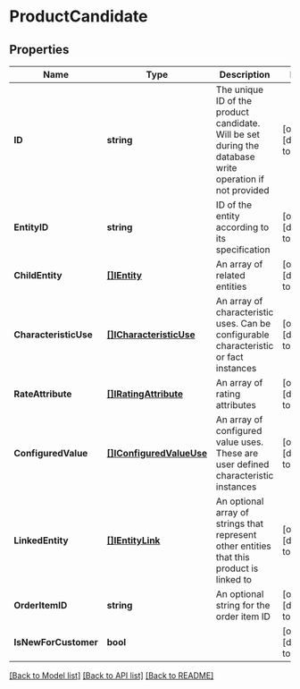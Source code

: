 # ProductCandidate

## Properties
Name | Type | Description | Notes
------------ | ------------- | ------------- | -------------
**ID** | **string** | The unique ID of the product candidate. Will be set during the database write operation if not provided | [optional] [default to null]
**EntityID** | **string** | ID of the entity according to its specification | [optional] [default to null]
**ChildEntity** | [**[]IEntity**](IEntity.md) | An array of related entities | [optional] [default to null]
**CharacteristicUse** | [**[]ICharacteristicUse**](ICharacteristicUse.md) | An array of characteristic uses. Can be configurable characteristic or fact instances | [optional] [default to null]
**RateAttribute** | [**[]IRatingAttribute**](IRatingAttribute.md) | An array of rating attributes | [optional] [default to null]
**ConfiguredValue** | [**[]IConfiguredValueUse**](IConfiguredValueUse.md) | An array of configured value uses. These are user defined characteristic instances | [optional] [default to null]
**LinkedEntity** | [**[]IEntityLink**](IEntityLink.md) | An optional array of strings that represent other entities that this product is linked to | [optional] [default to null]
**OrderItemID** | **string** | An optional string for the order item ID | [optional] [default to null]
**IsNewForCustomer** | **bool** |  | [optional] [default to null]

[[Back to Model list]](../README.md#documentation-for-models) [[Back to API list]](../README.md#documentation-for-api-endpoints) [[Back to README]](../README.md)


